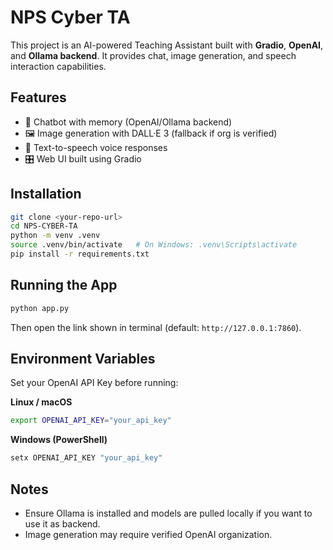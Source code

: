 # NPS Cyber TA

This project is an AI-powered Teaching Assistant built with **Gradio**, **OpenAI**, and **Ollama backend**.
It provides chat, image generation, and speech interaction capabilities.

## Features
- 💬 Chatbot with memory (OpenAI/Ollama backend)
- 🖼️ Image generation with DALL·E 3 (fallback if org is verified)
- 🎤 Text-to-speech voice responses
- 🎛️ Web UI built using Gradio

## Installation

```bash
git clone <your-repo-url>
cd NPS-CYBER-TA
python -m venv .venv
source .venv/bin/activate   # On Windows: .venv\Scripts\activate
pip install -r requirements.txt
```

## Running the App

```bash
python app.py
```

Then open the link shown in terminal (default: `http://127.0.0.1:7860`).

## Environment Variables

Set your OpenAI API Key before running:

**Linux / macOS**
```bash
export OPENAI_API_KEY="your_api_key"
```

**Windows (PowerShell)**
```powershell
setx OPENAI_API_KEY "your_api_key"
```

## Notes
- Ensure Ollama is installed and models are pulled locally if you want to use it as backend.
- Image generation may require verified OpenAI organization.
